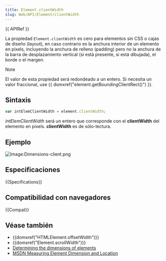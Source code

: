 ```yaml
---
title: Element.clientWidth
slug: Web/API/Element/clientWidth
---
```


{{ APIRef }}

La propiedad `Element.clientWidth` es cero para elementos sin CSS o cajas de diseño (layout), en caso contrario es la anchura interior de un elemento en pixels, incluyendo la anchura de relleno (padding) pero no la anchura de la barra de desplazamiento vertical (si está presente, si está dibujada), el borde o el margen.

> [!NOTE]
> El valor de esta propiedad será redondeado a un entero. Si necesita un valor fraccional, use {{ domxref("element.getBoundingClientRect()") }}.

## Sintaxis

```js
var intElemClientWidth = element.clientWidth;
```

_intElemClientWidth_ será un entero que corresponde con el **clientWidth** del elemento en pixels. **clientWidth** es de sólo-lectura.

## Ejemplo

![Image:Dimensions-client.png](dimensions-client.png)

## Especificaciones

{{Specifications}}

## Compatibilidad con navegadores

{{Compat}}

## Véase también

- {{domxref("HTMLElement.offsetWidth")}}
- {{domxref("Element.scrollWidth")}}
- [Determining the dimensions of elements](/es/docs/Web/API/CSS_Object_Model/Determining_the_dimensions_of_elements)
- [MSDN Measuring Element Dimension and Location](<https://docs.microsoft.com/en-us/previous-versions//hh781509(v=vs.85)>)
